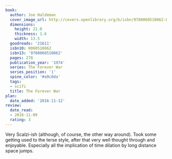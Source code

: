 ```yaml
---
book:
  author: Joe Haldeman
  cover_image_url: http://covers.openlibrary.org/b/isbn/9780060510862-L.jpg
  dimensions:
    height: 21.0
    thickness: 1.6
    width: 13.5
  goodreads: '21611'
  isbn10: 0060510862
  isbn13: '9780060510862'
  pages: 278
  publication_year: '1974'
  series: The Forever War
  series_position: '1'
  spine_color: '#a9c8da'
  tags:
  - scifi
  title: The Forever War
plan:
  date_added: '2016-11-12'
review:
  date_read:
  - 2016-11-09
  rating: 3
---
```


Very Scalzi-ish (although, of course, the other way around). Took some getting used to the terse style, after that very well thought through and enjoyable. Especially all the implication of time dilation by long distance space jumps.
